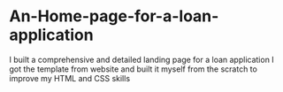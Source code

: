 # An-Home-page-for-a-loan-application
I built a comprehensive and detailed landing page for a loan application
I got the template from website and built it myself from the scratch to improve my HTML and CSS skills
